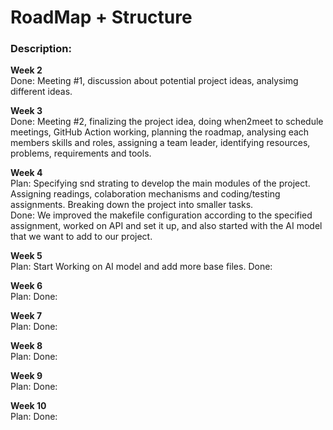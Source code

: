 # RoadMap + Structure

### Description:
**Week 2**  
Done: Meeting #1, discussion about potential project ideas, analysimg different ideas.

**Week 3**  
Done: Meeting #2, finalizing the project idea, doing when2meet to schedule meetings, GitHub Action working, planning the roadmap, analysing each members skills and roles, assigning a team leader, identifying resources, problems, requirements and tools.

**Week 4**  
Plan: Specifying snd strating to develop the main modules of the project. Assigning readings, colaboration mechanisms and coding/testing assignments. Breaking down the project into smaller tasks.  
Done: We improved the makefile configuration according to the specified assignment, worked on API and set it up, and also started with the AI model that we want to add to our project.

**Week 5**  
Plan: Start Working on AI model and add more base files.
Done: 

**Week 6**  
Plan:
Done: 

**Week 7**  
Plan:
Done: 

**Week 8**  
Plan:
Done: 

**Week 9**  
Plan:
Done: 

**Week 10**  
Plan:
Done: 



